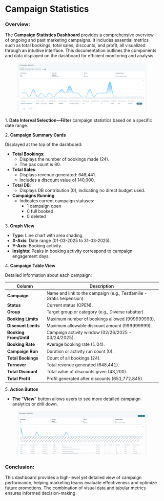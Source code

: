 # Campaign Statistics

### Overview:

The **Campaign Statistics Dashboard** provides a comprehensive overview of ongoing and past marketing campaigns. It includes essential metrics such as total bookings, total sales, discounts, and profit, all visualized through an intuitive interface. This documentation outlines the components and data displayed on the dashboard for efficient monitoring and analysis.

<figure><img src=".gitbook/assets/image (1) (1) (1) (2).png" alt=""><figcaption></figcaption></figure>

1\. **Date Interval Selection—Filter** campaign statistics based on a specific date range.

2\. **Campaign Summary Cards**

Displayed at the top of the dashboard:

* **Total Bookings**:
  * Displays the number of bookings made (24).
  * The pax count is 80.
* **Total Sales**:
  * Displays revenue generated: 648,441.
  * Includes a discount value of 140,000.
* **Total DB**:
  * Displays DB contribution (0), indicating no direct budget used.
* **Campaigns Running**:
  * Indicates current campaign statuses:
    * 1 campaign open
    * 0 full booked
    * 0 deleted

3\. **Graph View**

* **Type**: Line chart with area shading.
* **X-Axis**: Date range (01-03-2025 to 31-03-2025).
* **Y-Axis**: Booking activity.
* **Insights**: Peaks in booking activity correspond to campaign engagement days.

4\. **Campaign Table View**

Detailed information about each campaign:

| Column                 | Description                                                            |
| ---------------------- | ---------------------------------------------------------------------- |
| **Campaign**           | Name and link to the campaign (e.g., Testfamilie - Gratis helpension). |
| **Status**             | Current status (OPEN).                                                 |
| **Group**              | Target group or category (e.g., Diverse rabatter).                     |
| **Booking Limits**     | Maximum number of bookings allowed (999999999).                        |
| **Discount Limits**    | Maximum allowable discount amount (999999999).                         |
| **Booking From/Until** | Campaign activity window (02/26/2025 - 03/24/2025).                    |
| **Booking Rate**       | Average booking rate (1.04).                                           |
| **Campaign Run**       | Duration or activity run count (0).                                    |
| **Total Bookings**     | Count of all bookings (24).                                            |
| **Turnover**           | Total revenue generated (648,441).                                     |
| **Total Discount**     | Total value of discounts given (43,200).                               |
| **Total Profit**       | Profit generated after discounts (651,772.845).                        |

5\. **Action Button**

* **The "View"** button allows users to see more detailed campaign analytics or drill down.

<figure><img src=".gitbook/assets/image (2) (1) (1) (1) (1) (1) (1) (1) (1) (1) (1) (1) (1) (1).png" alt=""><figcaption></figcaption></figure>

### Conclusion:

This dashboard provides a high-level yet detailed view of campaign performance, helping marketing teams evaluate effectiveness and optimize future promotions. The combination of visual data and tabular metrics ensures informed decision-making.
